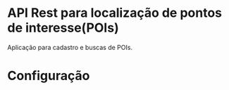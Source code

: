 API Rest para localização de pontos de interesse(POIs)
======================================================

Aplicação para cadastro e buscas de POIs.


Configuração
======================================================
